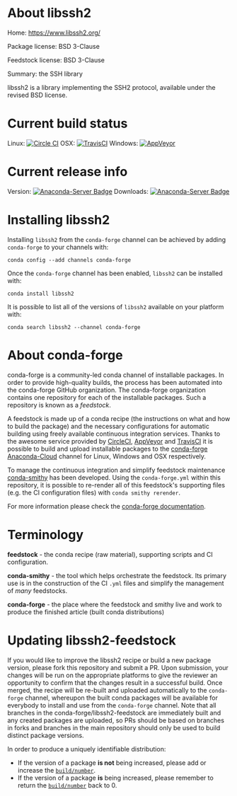 About libssh2
=============

Home: https://www.libssh2.org/

Package license: BSD 3-Clause

Feedstock license: BSD 3-Clause

Summary: the SSH library

libssh2 is a library implementing the SSH2 protocol, available under the revised BSD license.


Current build status
====================

Linux: [![Circle CI](https://circleci.com/gh/conda-forge/libssh2-feedstock.svg?style=shield)](https://circleci.com/gh/conda-forge/libssh2-feedstock)
OSX: [![TravisCI](https://travis-ci.org/conda-forge/libssh2-feedstock.svg?branch=master)](https://travis-ci.org/conda-forge/libssh2-feedstock)
Windows: [![AppVeyor](https://ci.appveyor.com/api/projects/status/github/conda-forge/libssh2-feedstock?svg=True)](https://ci.appveyor.com/project/conda-forge/libssh2-feedstock/branch/master)

Current release info
====================
Version: [![Anaconda-Server Badge](https://anaconda.org/conda-forge/libssh2/badges/version.svg)](https://anaconda.org/conda-forge/libssh2)
Downloads: [![Anaconda-Server Badge](https://anaconda.org/conda-forge/libssh2/badges/downloads.svg)](https://anaconda.org/conda-forge/libssh2)

Installing libssh2
==================

Installing `libssh2` from the `conda-forge` channel can be achieved by adding `conda-forge` to your channels with:

```
conda config --add channels conda-forge
```

Once the `conda-forge` channel has been enabled, `libssh2` can be installed with:

```
conda install libssh2
```

It is possible to list all of the versions of `libssh2` available on your platform with:

```
conda search libssh2 --channel conda-forge
```


About conda-forge
=================

conda-forge is a community-led conda channel of installable packages.
In order to provide high-quality builds, the process has been automated into the
conda-forge GitHub organization. The conda-forge organization contains one repository
for each of the installable packages. Such a repository is known as a *feedstock*.

A feedstock is made up of a conda recipe (the instructions on what and how to build
the package) and the necessary configurations for automatic building using freely
available continuous integration services. Thanks to the awesome service provided by
[CircleCI](https://circleci.com/), [AppVeyor](http://www.appveyor.com/)
and [TravisCI](https://travis-ci.org/) it is possible to build and upload installable
packages to the [conda-forge](https://anaconda.org/conda-forge)
[Anaconda-Cloud](http://docs.anaconda.org/) channel for Linux, Windows and OSX respectively.

To manage the continuous integration and simplify feedstock maintenance
[conda-smithy](http://github.com/conda-forge/conda-smithy) has been developed.
Using the ``conda-forge.yml`` within this repository, it is possible to re-render all of
this feedstock's supporting files (e.g. the CI configuration files) with ``conda smithy rerender``.

For more information please check the [conda-forge documentation](https://conda-forge.org/docs/).

Terminology
===========

**feedstock** - the conda recipe (raw material), supporting scripts and CI configuration.

**conda-smithy** - the tool which helps orchestrate the feedstock.
                   Its primary use is in the construction of the CI ``.yml`` files
                   and simplify the management of *many* feedstocks.

**conda-forge** - the place where the feedstock and smithy live and work to
                  produce the finished article (built conda distributions)


Updating libssh2-feedstock
==========================

If you would like to improve the libssh2 recipe or build a new
package version, please fork this repository and submit a PR. Upon submission,
your changes will be run on the appropriate platforms to give the reviewer an
opportunity to confirm that the changes result in a successful build. Once
merged, the recipe will be re-built and uploaded automatically to the
`conda-forge` channel, whereupon the built conda packages will be available for
everybody to install and use from the `conda-forge` channel.
Note that all branches in the conda-forge/libssh2-feedstock are
immediately built and any created packages are uploaded, so PRs should be based
on branches in forks and branches in the main repository should only be used to
build distinct package versions.

In order to produce a uniquely identifiable distribution:
 * If the version of a package **is not** being increased, please add or increase
   the [``build/number``](http://conda.pydata.org/docs/building/meta-yaml.html#build-number-and-string).
 * If the version of a package **is** being increased, please remember to return
   the [``build/number``](http://conda.pydata.org/docs/building/meta-yaml.html#build-number-and-string)
   back to 0.